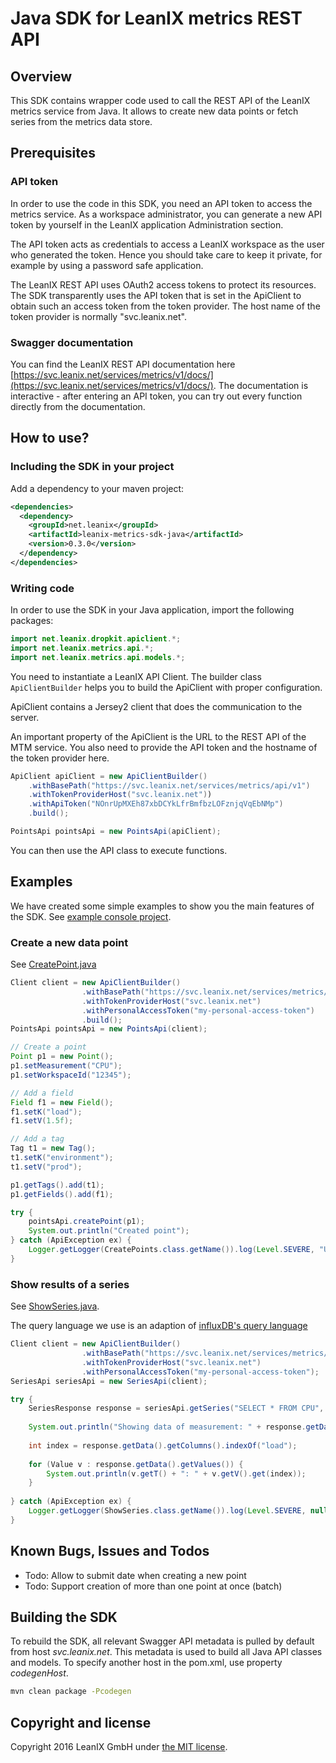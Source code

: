 # Java SDK for LeanIX metrics REST API


## Overview
This SDK contains wrapper code used to call the REST API of the LeanIX metrics service from Java.
It allows to create new data points or fetch series from the metrics data store.

## Prerequisites ##

### API token
In order to use the code in this SDK, you need an API token to access the metrics service.
As a workspace administrator, you can generate a new API token by yourself in the LeanIX application Administration section.

The API token acts as credentials to access a LeanIX workspace as the user who generated the token. Hence you should take care to keep it private, for example by using a password safe application.

The LeanIX REST API uses OAuth2 access tokens to protect its resources. The SDK transparently uses the API token that is set in the ApiClient to obtain such an access token from the token provider. The host name of the token provider is normally "svc.leanix.net".

### Swagger documentation

You can find the LeanIX REST API documentation here [https://svc.leanix.net/services/metrics/v1/docs/](https://svc.leanix.net/services/metrics/v1/docs/).
The documentation is interactive - after entering an API token, you can try out every function directly from the documentation.


## How to use?
### Including the SDK in your project

Add a dependency to your maven project:

```XML
<dependencies>
  <dependency>
    <groupId>net.leanix</groupId>
    <artifactId>leanix-metrics-sdk-java</artifactId>
    <version>0.3.0</version>
  </dependency>
</dependencies>
```

### Writing code
In order to use the SDK in your Java application, import the following packages:

```java
import net.leanix.dropkit.apiclient.*;
import net.leanix.metrics.api.*;
import net.leanix.metrics.api.models.*;
```

You need to instantiate a LeanIX API Client.
The builder class `ApiClientBuilder` helps you to build the ApiClient with proper configuration.

ApiClient contains a Jersey2 client that does the communication to the server.

An important property of the ApiClient is the URL to the REST API of the MTM service.
You also need to provide the API token and the hostname of the token provider here.

```java
ApiClient apiClient = new ApiClientBuilder()
    .withBasePath("https://svc.leanix.net/services/metrics/api/v1")
    .withTokenProviderHost("svc.leanix.net"))
    .withApiToken("NOnrUpMXEh87xbDCYkLfrBmfbzLOFznjqVqEbNMp")
    .build();

PointsApi pointsApi = new PointsApi(apiClient);
```

You can then use the API class to execute functions.

## Examples

We have created some simple examples to show you the main features of the SDK. See [example console project](samples/console).

### Create a new data point

See [CreatePoint.java](samples/console/src/main/java/CreatePoint.java)

```Java
Client client = new ApiClientBuilder()
                .withBasePath("https://svc.leanix.net/services/metrics/v1")
                .withTokenProviderHost("svc.leanix.net")
                .withPersonalAccessToken("my-personal-access-token")
                .build();
PointsApi pointsApi = new PointsApi(client);

// Create a point
Point p1 = new Point();
p1.setMeasurement("CPU");
p1.setWorkspaceId("12345");

// Add a field
Field f1 = new Field();
f1.setK("load");
f1.setV(1.5f);

// Add a tag
Tag t1 = new Tag();
t1.setK("environment");
t1.setV("prod");

p1.getTags().add(t1);
p1.getFields().add(f1);

try {
    pointsApi.createPoint(p1);
    System.out.println("Created point");
} catch (ApiException ex) {
    Logger.getLogger(CreatePoints.class.getName()).log(Level.SEVERE, "Unable to create point", ex);
}
```

### Show results of a series

See [ShowSeries.java](samples/console/src/main/java/ShowSeries.java).

The query language we use is an adaption of [influxDB's query language](https://docs.influxdata.com/influxdb/v0.13/query_language/)


```Java
Client client = new ApiClientBuilder()
                .withBasePath("https://svc.leanix.net/services/metrics/v1")
                .withTokenProviderHost("svc.leanix.net")
                .withPersonalAccessToken("my-personal-access-token");
SeriesApi seriesApi = new SeriesApi(client);

try {
    SeriesResponse response = seriesApi.getSeries("SELECT * FROM CPU", "12345");
    
    System.out.println("Showing data of measurement: " + response.getData().getName());
    
    int index = response.getData().getColumns().indexOf("load");
    
    for (Value v : response.getData().getValues()) {
        System.out.println(v.getT() + ": " + v.getV().get(index));
    }
    
} catch (ApiException ex) {
    Logger.getLogger(ShowSeries.class.getName()).log(Level.SEVERE, null, ex);
}
```

## Known Bugs, Issues and Todos

* Todo: Allow to submit date when creating a new point
* Todo: Support creation of more than one point at once (batch)

## Building the SDK

To rebuild the SDK, all relevant Swagger API metadata is pulled by default from host *svc.leanix.net*.
This metadata is used to build all Java API classes and models.
To specify another host in the pom.xml, use property *codegenHost*.

```bash
mvn clean package -Pcodegen
```

## Copyright and license
Copyright 2016 LeanIX GmbH under [the MIT license](LICENSE).
